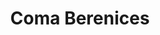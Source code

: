 ---
title: "Coma Berenices"
hashtag: coma-berenices
borders:
  - Boötes
  - Canes Venatici
  - Leo
  - Ursa Major
  - Virgo
tags:
  - Constellation
---